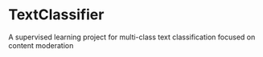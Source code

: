 # TextClassifier
A supervised learning project for multi-class text classification focused on content moderation
